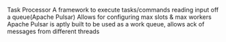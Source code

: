 Task Processor
A framework to execute tasks/commands reading input off a queue(Apache Pulsar)
Allows for configuring max slots & max workers
Apache Pulsar is aptly built to be used as a work queue, allows ack of messages from different threads

